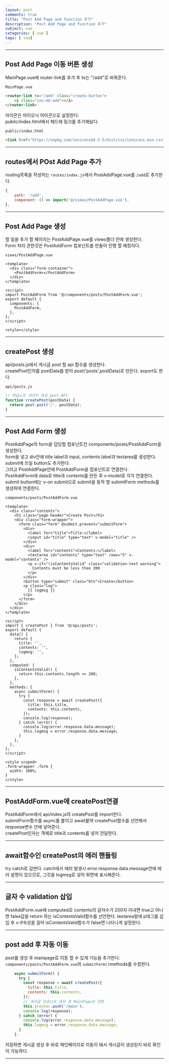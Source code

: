 ```yaml
---
layout: post
comments: true
title: "Post Add Page and function 추가"
description: "Post Add Page and function 추가"
subject: vue
categories: [ vue ]
tags: [ vue]
---
```


<hr>

## Post Add Page 이동 버튼 생성

MainPage.vue에 router-link를 추가 후 to는 "/add"로 바꿔준다.  

`MainPage.vue`
```html
<router-link to="/add" class="create-button">
    <i class="ion-md-add"></i>
</router-link>
```

아이콘은 아이오닉 아이콘으로 설정한다.  
pubilc/index.html에서 헤드에 링크를 추가해놨다.

`public/index.html`

```html
<link href="https://unpkg.com/ionicons@4.5.5/dist/css/ionicons.min.css" rel="stylesheet">
```

<hr>

## routes에서 POst Add Page 추가

routing목록을 작성하는 `routes/index.js`에서 PostAddPage.vue를 `/add`로 추가한다.

```javascript
{
    path: '/add',
    component: () => import('@/views/PostAddPage.vue'),
},
```
<hr>

## Post Add Page 생성

할 일을 추가 할 페이지는 PostAddPage.vue를 views폴더 안에 생성한다.  
Form 처리 관한것은 PostAddForm 컴포넌트를 만들어 진행 할 예정이다.

`views/PostAddPage.vue`
```vue
<template>
  <div class="form-container">
    <PostAddForm></PostAddForm>
  </div>
</template>

<script>
import PostAddForm from '@/components/posts/PostAddForm.vue';
export default {
  components: {
    PostAddForm,
  },
};
</script>

<style></style>
```

<hr>

## createPost 생성
api/posts.js에서 게시글 post 할 api 함수를 생성한다.  
createPost인자를 postData를 받아 post('posts',postData)로 만든다. export도 한다.

`api/posts.js`
```javascript
// 학습노트 데이터 생성 post API
function createPost(postData) {
  return post.post('/', postData);
}
```

<hr>

## Post Add Form 생성

PostAddPage의 form을 담당할 컴포넌트인 components/posts/PostAddForm을 생성한다.  
form을 넣고 div안에 title label과 input, contents label과 textarea를 생성한다.  
submit에 쓰일 button도 추가한다.  
그러고 PostAddPage안에 PostAddForm을 컴포넌트로 연결한다.  
PostAddForm에 data로 title과 contents를 만든 후 v-model로 각각 연결한다.  
submit button에는 v-on submit으로 submit을 동작 할 submitForm methods를 생성하여 연결한다.  

`components/posts/PostAddForm.vue`
```vue
<template>
  <div class="contents">
    <h1 class="page-header">Create Post</h1>
    <div class="form-wrapper">
      <form class="form" @submit.prevent="submitForm">
        <div>
          <label for="title">Title:</label>
          <input id="title" type="text" v-model="title" />
        </div>
        <div>
          <label for="contents">Contents:</label>
          <textarea id="contents" type="text" rows="5" v-model="contents" />
          <p v-if="!isContentsValid" class="validation-text warning">
            Contents must be less than 200
          </p>
        </div>
        <button type="submit" class="btn">Create</button>
        <p class="log">
          {{ logmsg }}
        </p>
      </form>
    </div>
  </div>
</template>

<script>
import { createPost } from '@/api/posts';
export default {
  data() {
    return {
      title: '',
      contents: '',
      logmsg: '',
    };
  },
  computed: {
    isContentsValid() {
      return this.contents.length <= 200;
    },
  },
  methods: {
    async submitForm() {
      try {
        const response = await createPost({
          title: this.title,
          contents: this.contents,
        });
        console.log(response);
      } catch (error) {
        console.log(error.response.data.message);
        this.logmsg = error.response.data.message;
      }
    },
  },
};
</script>

<style scoped>
.form-wrapper .form {
  width: 100%;
}
</style>
```

<hr>

## PostAddForm.vue에 createPost연결

PostAddForm에서 api/index.js의 createPost를 import한다.  
submitForm함수를 async를 붙이고 await붙여 createPost함수를 선언해서 response변수 안에 넣어준다.  
createPost인자는 객체로 title과 contents를 넣어 전달한다.  

<hr>

## await함수인 createPost의 에러 핸들링

try catch로 감싼다.
catch에서 에러 발생시 error.response.data.message안에 에러 설명이 있으므로,
그것을 logmsg로 넣어 화면에 표시해준다.

<hr>

## 글자 수 validation 삽입

PostAddForm.vue에 computed로 contents의 글자수가 200자 이내면 true고 아니면 false값을 return 하는 isContentsValid함수를 선언한다.
textarea밑에 p태그를 삽입 후 v-if속성을 걸어 isContentsValid함수가 false면 나타나게 설정한다.

<hr>

## post add 후 자동 이동

post를 생성 후 mainpage로 이동 할 수 있게 기능을 추가한다.  
`components/posts/PostAddForm.vue`의 `submitForm()`methods를 수정한다.

```javascript
    async submitForm() {
      try {
        const response = await createPost({
          title: this.title,
          contents: this.contents,
        });
        // 게시글 성공으로 생성 후 MainPage로 전환
        this.$router.push('/main');
        console.log(response);
      } catch (error) {
        console.log(error.response.data.message);
        this.logmsg = error.response.data.message;
      }
    },
```

저장하면 게시글 생성 후 바로 메인페이지로 이동이 돼서 게시글이 생성된지 바로 확인이 가능하다.

<hr>
